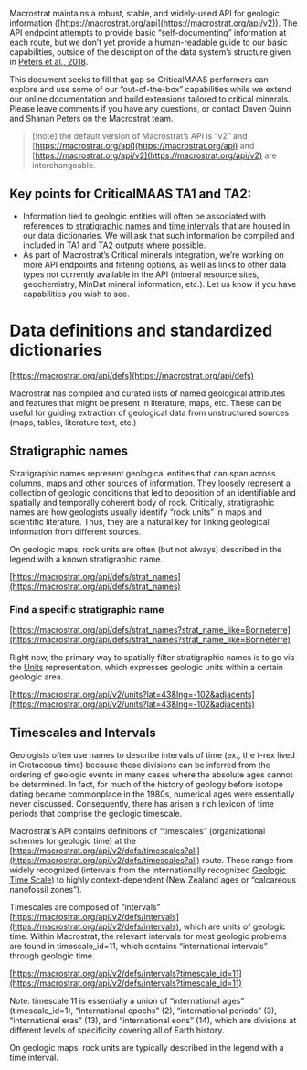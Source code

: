 Macrostrat maintains a robust, stable, and widely-used API for geologic information ([https://macrostrat.org/api](https://macrostrat.org/api/v2)). The API endpoint attempts to provide basic “self-documenting” information at each route, but we don’t yet provide a human-readable guide to our basic capabilities, outside of the description of the data system’s structure given in [Peters et al., 2018](https://doi.org/10.1029/2018GC007467).

This document seeks to fill that gap so CriticalMAAS performers can explore and use some of our “out-of-the-box” capabilities while we extend our online documentation and build extensions tailored to critical minerals. Please leave comments if you have any questions, or contact Daven Quinn and Shanan Peters on the Macrostrat team.

> [!note] the default version of Macrostrat’s API is “v2” and [https://macrostrat.org/api](https://macrostrat.org/api) and [https://macrostrat.org/api/v2](https://macrostrat.org/api/v2) are interchangeable.

## Key points for CriticalMAAS TA1 and TA2:

- Information tied to geologic entities will often be associated with references to [stratigraphic names](https://docs.google.com/document/d/13uLxrS0sI9qmLIERtVvegwXa6_063V5Mz82DzJ9LArw/edit#heading=h.8hd1oky9a4vx) and [time intervals](https://docs.google.com/document/d/13uLxrS0sI9qmLIERtVvegwXa6_063V5Mz82DzJ9LArw/edit#heading=h.kh0vn4j1fx8s) that are housed in our data dictionaries. We will ask that such information be compiled and included in TA1 and TA2 outputs where possible.
- As part of Macrostrat’s Critical minerals integration, we’re working on more API endpoints and filtering options, as well as links to other data types not currently available in the API (mineral resource sites, geochemistry, MinDat mineral information, etc.). Let us know if you have capabilities you wish to see.

# Data definitions and standardized dictionaries

[https://macrostrat.org/api/defs](https://macrostrat.org/api/defs)

Macrostrat has compiled and curated lists of named geological attributes and features that might be present in literature, maps, etc. These can be useful for guiding extraction of geological data from unstructured sources (maps, tables, literature text, etc.)

## Stratigraphic names

Stratigraphic names represent geological entities that can span across columns, maps and other sources of information. They loosely represent a collection of geologic conditions that led to deposition of an identifiable and spatially and temporally coherent body of rock. Critically, stratigraphic names are how geologists usually identify “rock units” in maps and scientific literature. Thus, they are a natural key for linking geological information from different sources.

On geologic maps, rock units are often (but not always) described in the legend with a known stratigraphic name.

[https://macrostrat.org/api/defs/strat_names](https://macrostrat.org/api/defs/strat_names)

### Find a specific stratigraphic name

[https://macrostrat.org/api/defs/strat_names?strat_name_like=Bonneterre](https://macrostrat.org/api/defs/strat_names?strat_name_like=Bonneterre)

Right now, the primary way to spatially filter stratigraphic names is to go via the [Units](https://docs.google.com/document/d/13uLxrS0sI9qmLIERtVvegwXa6_063V5Mz82DzJ9LArw/edit#heading=h.eb8xc1dot2wv) representation, which expresses geologic units within a certain geologic area.

[https://macrostrat.org/api/v2/units?lat=43&lng=-102&adjacents](https://macrostrat.org/api/v2/units?lat=43&lng=-102&adjacents)

## Timescales and Intervals

Geologists often use names to describe intervals of time (ex., the t-rex lived in Cretaceous time) because these divisions can be inferred from the ordering of geologic events in many cases where the absolute ages cannot be determined. In fact, for much of the history of geology before isotope dating became commonplace in the 1980s, numerical ages were essentially never discussed. Consequently, there has arisen a rich lexicon of time periods that comprise the geologic timescale.

Macrostrat’s API contains definitions of “timescales” (organizational schemes for geologic time) at the [https://macrostrat.org/api/v2/defs/timescales?all](https://macrostrat.org/api/v2/defs/timescales?all) route. These range from widely recognized (intervals from the internationally recognized [Geologic Time Scale](https://www.sciencedirect.com/book/9780128243602/geologic-time-scale-2020)) to highly context-dependent (New Zealand ages or “calcareous nanofossil zones”).

Timescales are composed of “intervals” [https://macrostrat.org/api/v2/defs/intervals](https://macrostrat.org/api/v2/defs/intervals), which are units of geologic time. Within Macrostrat, the relevant intervals for most geologic problems are found in timescale_id=11, which contains “international intervals” through geologic time.

[https://macrostrat.org/api/v2/defs/intervals?timescale_id=11](https://macrostrat.org/api/v2/defs/intervals?timescale_id=11)

Note: timescale 11 is essentially a union of “international ages” (timescale_id=1), “international epochs” (2), “international periods” (3), “international eras” (13), and “international eons” (14), which are divisions at different levels of specificity covering all of Earth history.

On geologic maps, rock units are typically described in the legend with a time interval.
